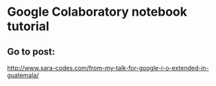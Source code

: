 # Google Colaboratory notebook tutorial

## Go to post:
http://www.sara-codes.com/from-my-talk-for-google-i-o-extended-in-guatemala/
